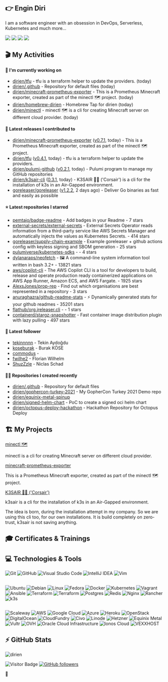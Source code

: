 <img style="](https://media.giphy.com/media/3ornk57KwDXf81rjWM/giphy.gif">

## 👉 Engin Diri

I am a software engineer with an obsession in DevOps, Serverless, Kubernetes and much more...

[![](https://img.shields.io/badge/-@__ediri-%231DA1F2?style=for-the-badge&logo=twitter&logoColor=ffffff)](https://twitter.com/_ediri)
[![](https://img.shields.io/badge/-@dirien-%23181717?style=for-the-badge&logo=github)](https://github.com/dirien)
[![](https://img.shields.io/badge/-@__ediri-E4405F?style=for-the-badge&logo=instagram&logoColor=white)](https://www.instagram.com/_ediri/)
[![](https://img.shields.io/badge/dirien-003366?style=for-the-badge&logo=linuxfoundation&logoColor=white)](https://openprofile.dev/profile/dirien)

## 🎬 My Activities

#### 👷 I'm currently working on

- [dirien/tfu](https://github.com/dirien/tfu) - tfu is a terraform helper to update the providers. (today)
- [dirien/.github](https://github.com/dirien/.github) - Repository for default files (today)
- [dirien/minecraft-prometheus-exporter](https://github.com/dirien/minecraft-prometheus-exporter) - This is a Prometheus Minecraft exporter, created as part of the minectl 🗺 project. (today)
- [dirien/homebrew-dirien](https://github.com/dirien/homebrew-dirien) - Homebrew Tap for dirien (today)
- [dirien/minectl](https://github.com/dirien/minectl) - minectl 🗺  is a cli for creating Minecraft server on different cloud provider. (today)

#### 🚀 Latest releases I contributed to

- [dirien/minecraft-prometheus-exporter](https://github.com/dirien/minecraft-prometheus-exporter) ([v0.7.1](https://github.com/dirien/minecraft-prometheus-exporter/releases/tag/v0.7.1), today) - This is a Prometheus Minecraft exporter, created as part of the minectl 🗺 project.
- [dirien/tfu](https://github.com/dirien/tfu) ([v0.4.1](https://github.com/dirien/tfu/releases/tag/v0.4.1), today) - tfu is a terraform helper to update the providers.
- [dirien/pulumi-github](https://github.com/dirien/pulumi-github) ([v0.2.1](https://github.com/dirien/pulumi-github/releases/tag/v0.2.1), today) - Pulumi program to manage my GitHub repositories
- [dirien/k3sair-cli](https://github.com/dirien/k3sair-cli) ([0.3.1](https://github.com/dirien/k3sair-cli/releases/tag/0.3.1), today) - K3SAIR 🏴‍☠️️ (&#39;Corsair&#39;) is a cli for the installation of k3s in an Air-Gapped environment.
- [goreleaser/goreleaser](https://github.com/goreleaser/goreleaser) ([v1.2.2](https://github.com/goreleaser/goreleaser/releases/tag/v1.2.2), 2 days ago) - Deliver Go binaries as fast and easily as possible

#### ⭐ Latest repositories I starred

- [pemtajo/badge-readme](https://github.com/pemtajo/badge-readme) - Add badges in your Readme - 7 stars
- [external-secrets/external-secrets](https://github.com/external-secrets/external-secrets) - External Secrets Operator reads information from a third-party service like AWS Secrets Manager and automatically injects the values as Kubernetes Secrets. - 414 stars
- [goreleaser/supply-chain-example](https://github.com/goreleaser/supply-chain-example) - Example goreleaser &#43; github actions config with keyless signing and SBOM generation - 25 stars
- [pulumiverse/kubernetes-sdks](https://github.com/pulumiverse/kubernetes-sdks) -  - 4 stars
- [dylanaraps/neofetch](https://github.com/dylanaraps/neofetch) - 🖼️  A command-line system information tool written in bash 3.2&#43; - 13821 stars
- [aws/copilot-cli](https://github.com/aws/copilot-cli) - The AWS Copilot CLI is a tool for developers to build, release and operate production ready containerized applications on AWS App Runner, Amazon ECS, and AWS Fargate.  - 1925 stars
- [AlexsJones/prop-rep](https://github.com/AlexsJones/prop-rep) - Find out which organisations are best represented in a repository - 3 stars
- [anuraghazra/github-readme-stats](https://github.com/anuraghazra/github-readme-stats) - :zap: Dynamically generated stats for your github readmes - 35201 stars
- [flathub/org.jreleaser.cli](https://github.com/flathub/org.jreleaser.cli) -  - 1 stars
- [containerd/stargz-snapshotter](https://github.com/containerd/stargz-snapshotter) - Fast container image distribution plugin with lazy pulling - 497 stars

#### 👥 Latest follower

- [tekinnnnn](https://github.com/tekinnnnn) - Tekin Aydoğdu
- [koseburak](https://github.com/koseburak) - Burak KÖSE
- [commodus](https://github.com/commodus) - 
- [fwilhe2](https://github.com/fwilhe2) - Florian Wilhelm
- [ShuzZzle](https://github.com/ShuzZzle) - Niclas Schad

#### 👨‍💻 Repositories I created recently

- [dirien/.github](https://github.com/dirien/.github) - Repository for default files
- [dirien/gophercon-turkey-2021](https://github.com/dirien/gophercon-turkey-2021) - My GopherCon Turkey 2021 Demo repo
- [dirien/equinix-metal-spinup](https://github.com/dirien/equinix-metal-spinup)
- [dirien/signed-helm-chart](https://github.com/dirien/signed-helm-chart) - PoC to create a signed oci helm chart
- [dirien/octopus-deploy-hackathon](https://github.com/dirien/octopus-deploy-hackathon) - Hackathon Repository for Octopus Deploy


## 🏗️ My Projects
[minectl 🗺](https://github.com/dirien/minectl)

minectl is a cli for creating Minecraft server on different cloud provider.

[minecraft-prometheus-exporter](https://github.com/dirien/minecraft-prometheus-exporter)

This is a Prometheus Minecraft exporter, created as part of the minectl 🗺 project.

[K3SAIR 🏴‍☠️️ ('Corsair')](https://github.com/dirien/k3sair-cli)

k3sair is a cli for the installation of k3s in an Air-Gapped environment.

The idea is born, during the installation attempt in my company. So we are using this cli too, for our own
installations. It is build completely on zero-trust, k3sair is not saving anything.

## 🎓 Certificates & Trainings

<!--START_SECTION:badges-->
<!--END_SECTION:badges-->

## 💻 Technologies & Tools

![Git](https://img.shields.io/badge/git-%23F05033.svg?style=for-the-badge&logo=git&logoColor=white)
![GitHub](https://img.shields.io/badge/github-%23121011.svg?style=for-the-badge&logo=github&logoColor=white)
![Visual Studio Code](https://img.shields.io/badge/VisualStudioCode-0078d7.svg?style=for-the-badge&logo=visual-studio-code&logoColor=white)
![IntelliJ IDEA](https://img.shields.io/badge/IntelliJIDEA-000000.svg?style=for-the-badge&logo=intellij-idea&logoColor=white)
![Vim](https://img.shields.io/badge/VIM-%2311AB00.svg?style=for-the-badge&logo=vim&logoColor=white)

##

![Ubuntu](https://img.shields.io/badge/Ubuntu-E95420?style=for-the-badge&logo=ubuntu&logoColor=white)
![Debian](https://img.shields.io/badge/Debian-D70A53?style=for-the-badge&logo=debian&logoColor=white)
![Linux](https://img.shields.io/badge/Linux-FCC624?style=for-the-badge&logo=linux&logoColor=black)
![Fedora](https://img.shields.io/badge/Fedora-294172?style=for-the-badge&logo=fedora&logoColor=white)
![Docker](https://img.shields.io/badge/docker-0db7ed.svg?style=for-the-badge&logo=docker&logoColor=white)
![Kubernetes](https://img.shields.io/badge/kubernetes-326ce5.svg?style=for-the-badge&logo=kubernetes&logoColor=white)
![Vagrant](https://img.shields.io/badge/vagrant-1563FF.svg?style=for-the-badge&logo=vagrant&logoColor=white)
![Ansible](https://img.shields.io/badge/ansible-1A1918.svg?style=for-the-badge&logo=ansible&logoColor=white)
![Terraform](https://img.shields.io/badge/terraform-5835CC.svg?style=for-the-badge&logo=terraform&logoColor=white)
![Terraform](https://img.shields.io/badge/pulumi-8A3391.svg?style=for-the-badge&logo=pulumi&logoColor=white)
![Postgres](https://img.shields.io/badge/postgres-316192.svg?style=for-the-badge&logo=postgresql&logoColor=white)
![Redis](https://img.shields.io/badge/redis-DD0031.svg?style=for-the-badge&logo=redis&logoColor=white)
![Nginx](https://img.shields.io/badge/nginx-009639.svg?style=for-the-badge&logo=nginx&logoColor=white)
![Rancher](https://img.shields.io/badge/rancher-0075A8.svg?style=for-the-badge&logo=rancher&logoColor=white)
![k3s](https://img.shields.io/badge/k3s-FFC61C.svg?style=for-the-badge&logo=&logoColor=white)

##

![Scaleway](https://img.shields.io/badge/SCALEWAY-4f0599.svg?style=for-the-badge&logo=scaleway&logoColor=white)
![AWS](https://img.shields.io/badge/AWS-FF9900.svg?style=for-the-badge&logo=amazon-aws&logoColor=white)
![Google Cloud](https://img.shields.io/badge/GoogleCloud-4285F4.svg?style=for-the-badge&logo=google-cloud&logoColor=white)
![Azure](https://img.shields.io/badge/azure-0078D4.svg?style=for-the-badge&logo=microsoft-azure&logoColor=white)
![Heroku](https://img.shields.io/badge/heroku-430098.svg?style=for-the-badge&logo=heroku&logoColor=white)
![OpenStack](https://img.shields.io/badge/Openstack-f01742.svg?style=for-the-badge&logo=openstack&logoColor=white)
![DigitalOcean](https://img.shields.io/badge/DigitalOcean-0080FF.svg?style=for-the-badge&logo=DigitalOcean&logoColor=white)
![CloudFundry](https://img.shields.io/badge/CloudFoundry-0C9ED5.svg?style=for-the-badge&logo=cloudfoundry&logoColor=white)
![Civo](https://img.shields.io/badge/civo-239DFF.svg?style=for-the-badge&logo=civo&logoColor=white)
![Linode](https://img.shields.io/badge/linode-00A95C?style=for-the-badge&logo=linode&logoColor=white)
![Hetzner](https://img.shields.io/badge/hetzner-d50c2d?style=for-the-badge&logo=hetzner&logoColor=white)
![Equinix Metal](https://img.shields.io/badge/equinix--metal-d10810?style=for-the-badge&logo=equinixmetal&logoColor=white)
![Vultr](https://img.shields.io/badge/vultr-007BFC?style=for-the-badge&logo=vultr&logoColor=white)
![OVH](https://img.shields.io/badge/ovh-123F6D?style=for-the-badge&logo=ovh&logoColor=white)
![Oracle Cloud Infrastructure](https://img.shields.io/badge/Oracle_Cloud_Infrastructure-F80000?style=for-the-badge&logo=oracle&logoColor=white)
![Ionos Cloud](https://img.shields.io/badge/ionos--cloud-003D8F?style=for-the-badge&logo=ionos&logoColor=white)
![VEXXHOST](https://img.shields.io/badge/VEXXHOST-2A1659?style=for-the-badge&logo=vexxhost&logoColor=white)

## ⚡ GitHub Stats

![dirien](https://github-readme-stats.vercel.app/api?username=dirien&show_icons=true&count_private=true&theme=dracula)

![Visitor Badge](https://visitor-badge.laobi.icu/badge?page_id=dirien)
[![GitHub followers](https://img.shields.io/github/followers/dirien.svg?style=social&label=Follow&maxAge=2592000)](https://github.com/dirien?tab=followers)

🧿